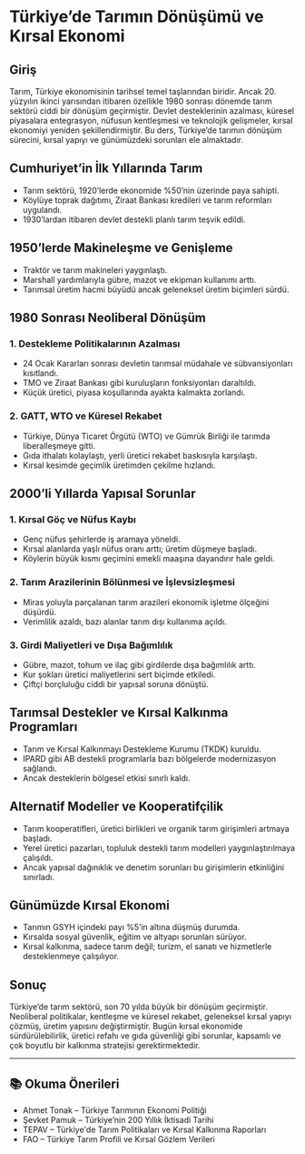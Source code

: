 # Türkiye’de Tarımın Dönüşümü ve Kırsal Ekonomi

## Giriş

Tarım, Türkiye ekonomisinin tarihsel temel taşlarından biridir. Ancak 20. yüzyılın ikinci yarısından itibaren özellikle 1980 sonrası dönemde tarım sektörü ciddi bir dönüşüm geçirmiştir. Devlet desteklerinin azalması, küresel piyasalara entegrasyon, nüfusun kentleşmesi ve teknolojik gelişmeler, kırsal ekonomiyi yeniden şekillendirmiştir. Bu ders, Türkiye’de tarımın dönüşüm sürecini, kırsal yapıyı ve günümüzdeki sorunları ele almaktadır.

## Cumhuriyet’in İlk Yıllarında Tarım

- Tarım sektörü, 1920’lerde ekonomide %50’nin üzerinde paya sahipti.
- Köylüye toprak dağıtımı, Ziraat Bankası kredileri ve tarım reformları uygulandı.
- 1930’lardan itibaren devlet destekli planlı tarım teşvik edildi.

## 1950’lerde Makineleşme ve Genişleme

- Traktör ve tarım makineleri yaygınlaştı.
- Marshall yardımlarıyla gübre, mazot ve ekipman kullanımı arttı.
- Tarımsal üretim hacmi büyüdü ancak geleneksel üretim biçimleri sürdü.

## 1980 Sonrası Neoliberal Dönüşüm

### 1. Destekleme Politikalarının Azalması

- 24 Ocak Kararları sonrası devletin tarımsal müdahale ve sübvansiyonları kısıtlandı.
- TMO ve Ziraat Bankası gibi kuruluşların fonksiyonları daraltıldı.
- Küçük üretici, piyasa koşullarında ayakta kalmakta zorlandı.

### 2. GATT, WTO ve Küresel Rekabet

- Türkiye, Dünya Ticaret Örgütü (WTO) ve Gümrük Birliği ile tarımda liberalleşmeye gitti.
- Gıda ithalatı kolaylaştı, yerli üretici rekabet baskısıyla karşılaştı.
- Kırsal kesimde geçimlik üretimden çekilme hızlandı.

## 2000’li Yıllarda Yapısal Sorunlar

### 1. Kırsal Göç ve Nüfus Kaybı

- Genç nüfus şehirlerde iş aramaya yöneldi.
- Kırsal alanlarda yaşlı nüfus oranı arttı; üretim düşmeye başladı.
- Köylerin büyük kısmı geçimini emekli maaşına dayandırır hale geldi.

### 2. Tarım Arazilerinin Bölünmesi ve İşlevsizleşmesi

- Miras yoluyla parçalanan tarım arazileri ekonomik işletme ölçeğini düşürdü.
- Verimlilik azaldı, bazı alanlar tarım dışı kullanıma açıldı.

### 3. Girdi Maliyetleri ve Dışa Bağımlılık

- Gübre, mazot, tohum ve ilaç gibi girdilerde dışa bağımlılık arttı.
- Kur şokları üretici maliyetlerini sert biçimde etkiledi.
- Çiftçi borçluluğu ciddi bir yapısal soruna dönüştü.

## Tarımsal Destekler ve Kırsal Kalkınma Programları

- Tarım ve Kırsal Kalkınmayı Destekleme Kurumu (TKDK) kuruldu.
- IPARD gibi AB destekli programlarla bazı bölgelerde modernizasyon sağlandı.
- Ancak desteklerin bölgesel etkisi sınırlı kaldı.

## Alternatif Modeller ve Kooperatifçilik

- Tarım kooperatifleri, üretici birlikleri ve organik tarım girişimleri artmaya başladı.
- Yerel üretici pazarları, topluluk destekli tarım modelleri yaygınlaştırılmaya çalışıldı.
- Ancak yapısal dağınıklık ve denetim sorunları bu girişimlerin etkinliğini sınırladı.

## Günümüzde Kırsal Ekonomi

- Tarımın GSYH içindeki payı %5’in altına düşmüş durumda.
- Kırsalda sosyal güvenlik, eğitim ve altyapı sorunları sürüyor.
- Kırsal kalkınma, sadece tarım değil; turizm, el sanatı ve hizmetlerle desteklenmeye çalışılıyor.

## Sonuç

Türkiye’de tarım sektörü, son 70 yılda büyük bir dönüşüm geçirmiştir. Neoliberal politikalar, kentleşme ve küresel rekabet, geleneksel kırsal yapıyı çözmüş, üretim yapısını değiştirmiştir. Bugün kırsal ekonomide sürdürülebilirlik, üretici refahı ve gıda güvenliği gibi sorunlar, kapsamlı ve çok boyutlu bir kalkınma stratejisi gerektirmektedir.

---

## 📚 Okuma Önerileri

- Ahmet Tonak – Türkiye Tarımının Ekonomi Politiği
- Şevket Pamuk – Türkiye’nin 200 Yıllık İktisadi Tarihi
- TEPAV – Türkiye'de Tarım Politikaları ve Kırsal Kalkınma Raporları
- FAO – Türkiye Tarım Profili ve Kırsal Gözlem Verileri
